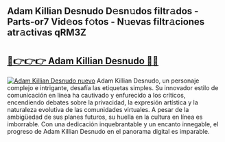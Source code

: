 ## Adam Killian Desnudo D𝚎sn𝚞dos filtr𝚊dos - Parts-or7 Vid𝚎os f𝚘tos - N𝚞evas filtr𝚊ciones atr𝚊ctivas qRM3Z

# <h2><a href="http://mb9akz.tromn.icu/?c=Adam+Killian+Desnudo">🔗👉👉👉 Adam Killian Desnudo 🔗🔗</a></h2>

[![Adam Killian Desnudo nuevo](https://i.imgur.com/pEAQMta.gif)](http://mb9akz.tromn.icu/?c=Adam+Killian+Desnudo)
Adam Killian Desnudo, un personaje complejo e intrigante, desafía las etiquetas simples. Su innovador estilo de comunicación en línea ha cautivado y enfurecido a los críticos, encendiendo debates sobre la privacidad, la expresión artística y la naturaleza evolutiva de las comunidades virtuales. A pesar de la ambigüedad de sus planes futuros, su huella en la cultura en línea es imborrable. Con una dedicación inquebrantable y un encanto innegable, el progreso de Adam Killian Desnudo en el panorama digital es imparable.
